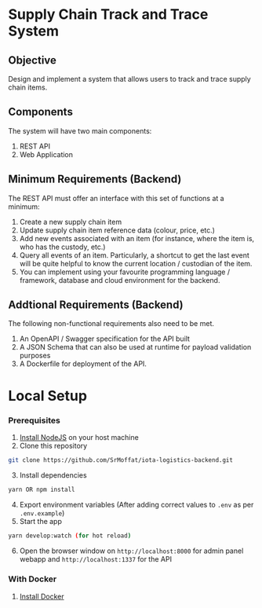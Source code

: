 # Supply Chain Track and Trace System

## Objective
Design and implement a system that allows users to track and trace supply chain items.

## Components
The system will have two main components:
1. REST API
2. Web Application

## Minimum Requirements (Backend)
The REST API must offer an interface with this set of functions at a minimum:
1. Create a new supply chain item
2. Update supply chain item reference data (colour, price, etc.)
3. Add new events associated with an item (for instance, where the item is, who has the
custody, etc.)
4. Query all events of an item. Particularly, a shortcut to get the last event will be quite
helpful to know the current location / custodian of the item.
5. You can implement using your favourite programming language / framework, database and
cloud environment for the backend.


## Addtional Requirements (Backend)
The following non-functional requirements also need to be met.
1. An OpenAPI / Swagger specification for the API built
2. A JSON Schema that can also be used at runtime for payload validation purposes
3. A Dockerfile for deployment of the API.



# Local Setup

### Prerequisites
1. [Install NodeJS](https://nodejs.org/en/download) on your host machine
2. Clone this repository
```bash
git clone https://github.com/SrMoffat/iota-logistics-backend.git
```
3. Install dependencies
```bash
yarn OR npm install
```
4. Export environment variables (After adding correct values to `.env` as per `.env.example`)
5. Start the app
```bash
yarn develop:watch (for hot reload)
```
6. Open the browser window on `http://localhost:8000` for admin panel webapp and `http://localhost:1337` for the API


### With Docker
1. [Install Docker](https://docs.docker.com/engine/install/)

